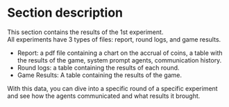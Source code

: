 # Section description  

This section contains the results of the 1st experiment.  
All experiments have 3 types of files: report, round logs, and game results. 

* Report: a pdf file containing a chart on the accrual of coins, a table with the results of the game, system prompt agents, communication history.
* Round logs: a table containing the results of each round.
* Game Results: A table containing the results of the game.

With this data, you can dive into a specific round of a specific experiment and see how the agents communicated and what results it brought.

